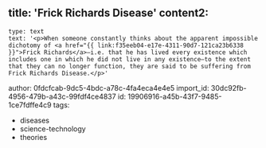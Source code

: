 title: 'Frick Richards Disease'
content2:
  -
    type: text
    text: '<p>When someone constantly thinks about the apparent impossible dichotomy of <a href="{{ link:f35eeb04-e17e-4311-90d7-121ca23b6338 }}">Frick Richards</a>—i.e. that he has lived every existence which includes one in which he did not live in any existence—to the extent that they can no longer function, they are said to be suffering from Frick Richards Disease.</p>'
author: 0fdcfcab-9dc5-4bdc-a78c-4fa4eca4e4e5
import_id: 30dc92fb-4956-479b-a43c-99fdf4ce4837
id: 19906916-a45b-43f7-9485-1ce7fdffe4c9
tags:
  - diseases
  - science-technology
  - theories
